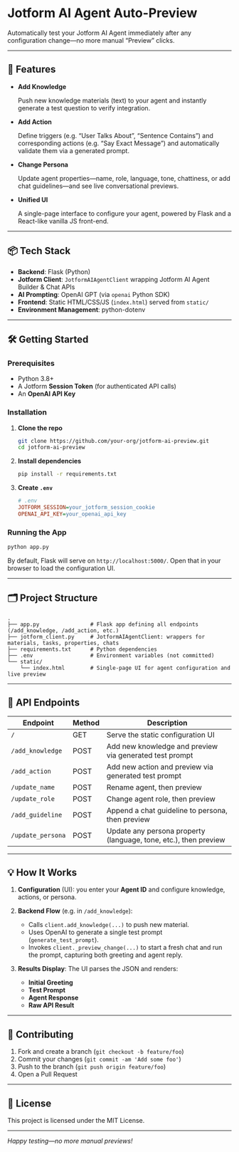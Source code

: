 # Jotform AI Agent Auto-Preview

Automatically test your Jotform AI Agent immediately after any configuration change—no more manual “Preview” clicks.

---

## 🚀 Features

* **Add Knowledge**
  
  Push new knowledge materials (text) to your agent and instantly generate a test question to verify integration.

* **Add Action**
  
  Define triggers (e.g. “User Talks About”, “Sentence Contains”) and corresponding actions (e.g. “Say Exact Message”) and automatically validate them via a generated prompt.

* **Change Persona**
  
  Update agent properties—name, role, language, tone, chattiness, or add chat guidelines—and see live conversational previews.

* **Unified UI**
  
  A single-page interface to configure your agent, powered by Flask and a React-like vanilla JS front-end.

---

## 📦 Tech Stack

* **Backend**: Flask (Python)
* **Jotform Client**: `JotformAIAgentClient` wrapping Jotform AI Agent Builder & Chat APIs
* **AI Prompting**: OpenAI GPT (via `openai` Python SDK)
* **Frontend**: Static HTML/CSS/JS (`index.html`) served from `static/`
* **Environment Management**: python-dotenv

---

## 🛠️ Getting Started

### Prerequisites

* Python 3.8+
* A Jotform **Session Token** (for authenticated API calls)
* An **OpenAI API Key**

### Installation

1. **Clone the repo**

   ```bash
   git clone https://github.com/your-org/jotform-ai-preview.git
   cd jotform-ai-preview
   ```

2. **Install dependencies**

   ```bash
   pip install -r requirements.txt
   ```

3. **Create `.env`**

   ```ini
   # .env
   JOTFORM_SESSION=your_jotform_session_cookie
   OPENAI_API_KEY=your_openai_api_key
   ```

### Running the App

```bash
python app.py
```

By default, Flask will serve on `http://localhost:5000/`. Open that in your browser to load the configuration UI.

---

## 🗂️ Project Structure

```
.
├── app.py                # Flask app defining all endpoints (/add_knowledge, /add_action, etc.)
├── jotform_client.py     # JotformAIAgentClient: wrappers for materials, tasks, properties, chats
├── requirements.txt      # Python dependencies
├── .env                  # Environment variables (not committed)
└── static/
    └── index.html        # Single-page UI for agent configuration and live preview
```

---

## 🔌 API Endpoints

| Endpoint          | Method | Description                                                      |
| ----------------- | ------ | ---------------------------------------------------------------- |
| `/`               | GET    | Serve the static configuration UI                                |
| `/add_knowledge`  | POST   | Add new knowledge and preview via generated test prompt          |
| `/add_action`     | POST   | Add new action and preview via generated test prompt             |
| `/update_name`    | POST   | Rename agent, then preview                                       |
| `/update_role`    | POST   | Change agent role, then preview                                  |
| `/add_guideline`  | POST   | Append a chat guideline to persona, then preview                 |
| `/update_persona` | POST   | Update any persona property (language, tone, etc.), then preview |

---

## 💡 How It Works

1. **Configuration** (UI): you enter your **Agent ID** and configure knowledge, actions, or persona.
2. **Backend Flow** (e.g. in `/add_knowledge`):

   * Calls `client.add_knowledge(...)` to push new material.
   * Uses OpenAI to generate a single test prompt (`generate_test_prompt`).
   * Invokes `client._preview_change(...)` to start a fresh chat and run the prompt, capturing both greeting and agent reply.
3. **Results Display**: The UI parses the JSON and renders:

   * **Initial Greeting**
   * **Test Prompt**
   * **Agent Response**
   * **Raw API Result**

---

## 🤝 Contributing

1. Fork and create a branch (`git checkout -b feature/foo`)
2. Commit your changes (`git commit -am 'Add some foo'`)
3. Push to the branch (`git push origin feature/foo`)
4. Open a Pull Request

---

## 📄 License

This project is licensed under the MIT License.

---

*Happy testing—no more manual previews!*